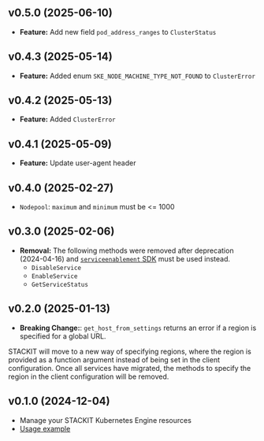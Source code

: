 ## v0.5.0 (2025-06-10)
- **Feature:** Add new field `pod_address_ranges` to `ClusterStatus`

## v0.4.3 (2025-05-14)
- **Feature:** Added enum `SKE_NODE_MACHINE_TYPE_NOT_FOUND` to `ClusterError`

## v0.4.2 (2025-05-13)
- **Feature:** Added `ClusterError`

## v0.4.1 (2025-05-09)
- **Feature:** Update user-agent header

## v0.4.0 (2025-02-27)
- `Nodepool`: `maximum` and `minimum` must be <= 1000

## v0.3.0 (2025-02-06)
- **Removal:** The following methods were removed after deprecation (2024-04-16) and [`serviceenablement` SDK](https://github.com/stackitcloud/stackit-sdk-python/tree/main/services/serviceenablement) must be used instead.
  - `DisableService`
  - `EnableService`
  - `GetServiceStatus`

## v0.2.0 (2025-01-13)
- **Breaking Change:**: `get_host_from_settings` returns an error if a region is specified for a global URL.

STACKIT will move to a new way of specifying regions, where the region is provided as a function argument instead of being set in the client configuration. Once all services have migrated, the methods to specify the region in the client configuration will be removed.

## v0.1.0 (2024-12-04)
- Manage your STACKIT Kubernetes Engine resources
- [Usage example](https://github.com/stackitcloud/stackit-sdk-python/tree/main/examples/ske)
